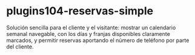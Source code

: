 # plugins104-reservas-simple
Solución sencilla para el cliente y el visitante: mostrar un calendario semanal navegable, con los días y franjas disponibles claramente marcados, y permitir reservas  aportando el número de teléfono por parte del cliente.

